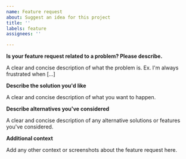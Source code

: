 ```yaml
---
name: Feature request
about: Suggest an idea for this project
title: ''
labels: feature
assignees: ''

---
```


<!-- 

!!! IMPORTANT !!!

Please fill out this template, don't delete it!
The more information you provide, the better.

Issues that do not follow the template and contain insufficient information will be closed.

-->

**Is your feature request related to a problem? Please describe.**

A clear and concise description of what the problem is. Ex. I'm always frustrated when [...]

**Describe the solution you'd like**

A clear and concise description of what you want to happen.

**Describe alternatives you've considered**

A clear and concise description of any alternative solutions or features you've considered.

**Additional context**

Add any other context or screenshots about the feature request here.
